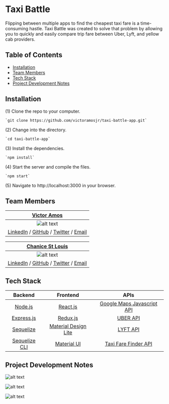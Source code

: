 # Taxi Battle

  Flipping between multiple apps to find the cheapest taxi fare is a time-consuming hastle. Taxi Battle was created to solve that problem by allowing you to quickly and easily compare trip fare between Uber, Lyft, and yellow cab providers. 

## Table of Contents

  * [Installation](#installation)
  * [Team Members](#team-members)
  * [Tech Stack](#tech-stack)
  * [Project Development Notes](#project-development-notes)


## <a name="installation"></a>Installation
  (1) Clone the repo to your computer.

    `git clone https://github.com/victoramosjr/taxi-battle-app.git`

  (2) Change into the directory.

    `cd taxi-battle-app`

  (3) Install the dependencies.

    `npm install`

  (4) Start the server and compile the files.

    `npm start`

  (5) Navigate to http://localhost:3000 in your browser.


## <a name="team-members"></a>Team Members

  | [Victor Amos](https://github.com/victoramosjr "Victor Amos' GitHub") |
  |:-----------:|
  | ![alt text](https://s25.postimg.org/5n5jvttsr/victor_amos.png "Victor Amos") |
  | [LinkedIn](https://www.linkedin.com/in/victoramosjr/) / [GitHub](https://github.com/victoramosjr) / [Twitter](https://twitter.com/mrvictoramos) / [Email](mailto:victor@victoramos.com) |

  | [Chanice St Louis](https://github.com/chanicestl "Chanice St Louis' GitHub") |
  |:----------------:|
  | ![alt text](https://s25.postimg.org/nkxznyrvf/chanice_stlouis.png "Chanice St Louis") |
  | [LinkedIn](https://www.linkedin.com/in/chanice-stlouis/) / [GitHub](https://github.com/chanicestl) / [Twitter](https://twitter.com/chanicestlouis) / [Email](mailto:chanicestlouis2020@gmail.com) |


## <a name="tech-stack"></a>Tech Stack

  | Backend | Frontend | APIs |
  |:---:|:---:|:---:|
  | [Node.js](https://github.com/nodejs/node) | [React.js](https://github.com/facebook/react) | [Google Maps Javascript API](https://developers.google.com/maps/documentation/javascript/) |
  | [Express.js](https://github.com/expressjs/express) | [Redux.js](https://github.com/reactjs/redux) | [UBER API](https://developer.uber.com/docs/riders/ride-requests/introduction) |
  | [Sequelize](https://github.com/sequelize/sequelize) | [Material Design Lite](https://getmdl.io/index.html) | [LYFT API](https://developer.lyft.com/docs) |
  | [Sequelize CLI](https://github.com/sequelize/cli)| [Material UI](http://www.material-ui.com/#/) | [Taxi Fare Finder API](https://www.taxifarefinder.com/api.php)|


## <a name="project-development-notes"></a>Project Development Notes

  ![alt text](https://s25.postimg.org/ar3nz3uhr/taxi-battle-screen-01.png "Logo Title Text 1")

  ![alt text](https://s25.postimg.org/qbb1pn4m7/taxi-battle-screen-02.png "Logo Title Text 1")

  ![alt text](https://s25.postimg.org/qa13w82sf/taxi-battle-screen-03.png "Logo Title Text 1")
  
